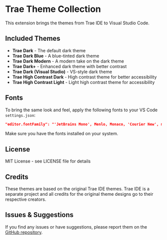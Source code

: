# Trae Theme Collection

This extension brings the themes from Trae IDE to Visual Studio Code.

## Included Themes

- **Trae Dark** - The default dark theme
- **Trae Dark Blue** - A blue-tinted dark theme
- **Trae Dark Modern** - A modern take on the dark theme
- **Trae Dark+** - Enhanced dark theme with better contrast
- **Trae Dark (Visual Studio)** - VS-style dark theme
- **Trae High Contrast Dark** - High contrast theme for better accessibility
- **Trae High Contrast Light** - Light high contrast theme for accessibility

## Fonts
To bring the same look and feel, apply the following fonts to your VS Code `settings.json`:
```json
"editor.fontFamily": "'JetBrains Mono', Menlo, Monaco, 'Courier New', monospace",
```

Make sure you have the fonts installed on your system.


## License

MIT License - see LICENSE file for details

## Credits

These themes are based on the original Trae IDE themes. Trae IDE is a separate project and all credits for the original theme designs go to their respective creators.

## Issues & Suggestions

If you find any issues or have suggestions, please report them on the [GitHub repository](https://github.com/rossirpaulo/trae-theme/issues). 
